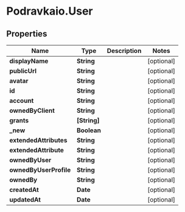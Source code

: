 # Podravkaio.User

## Properties
Name | Type | Description | Notes
------------ | ------------- | ------------- | -------------
**displayName** | **String** |  | [optional] 
**publicUrl** | **String** |  | [optional] 
**avatar** | **String** |  | [optional] 
**id** | **String** |  | [optional] 
**account** | **String** |  | [optional] 
**ownedByClient** | **String** |  | [optional] 
**grants** | **[String]** |  | [optional] 
**_new** | **Boolean** |  | [optional] 
**extendedAttributes** | **String** |  | [optional] 
**extendedAttribute** | **String** |  | [optional] 
**ownedByUser** | **String** |  | [optional] 
**ownedByUserProfile** | **String** |  | [optional] 
**ownedBy** | **String** |  | [optional] 
**createdAt** | **Date** |  | [optional] 
**updatedAt** | **Date** |  | [optional] 


